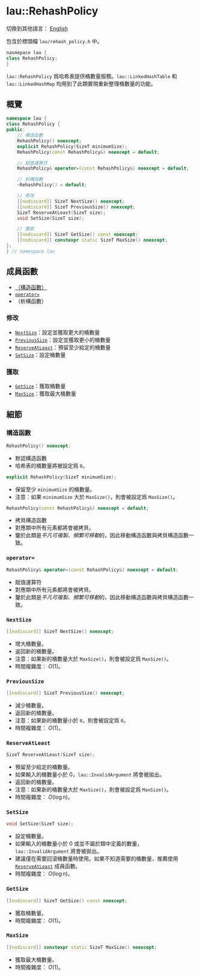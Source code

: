 # lau::RehashPolicy

切換到其他語言： [English](rehash_policy_en.md)

包含於標頭檔 `lau/rehash_policy.h` 中。

```c++
nasmepace lau {
class RehashPolicy;
}
```

`lau::RehashPolicy` 爲哈希表提供桶數量服務。`lau::LinkedHashTable` 和
`lau::LinkedHashMap` 均用到了此類實現重新整理桶數量的功能。

## 概覽
```c++
namespace lau {
class RehashPolicy {
public:
    // 構造函數
    RehashPolicy() noexcept;
    explicit RehashPolicy(SizeT minimumSize);
    RehashPolicy(const RehashPolicy&) noexcept = default;

    // 賦值運算符
    RehashPolicy& operator=(const RehashPolicy&) noexcept = default;

    // 析構函數
    ~RehashPolicy() = default;

    // 修改
    [[nodiscard]] SizeT NextSize() noexcept;
    [[nodiscard]] SizeT PreviousSize() noexcept;
    SizeT ReserveAtLeast(SizeT size);
    void SetSize(SizeT size);

    // 獲取
    [[nodiscard]] SizeT GetSize() const noexcept;
    [[nodiscard]] constexpr static SizeT MaxSize() noexcept;
};
} // namespace lau
```

## 成員函數
- [（構造函數）](#Constructors)
- [`operator=`](#operator=)
- （析構函數）

### 修改
- [`NextSize`](#NextSize)：設定並獲取更大的桶數量
- [`PreviousSize`](#PreviousSize)：設定並獲取更小的桶數量
- [`ReserveAtLeast`](#ReserveAtLeast)：預留至少給定的桶數量
- [`SetSize`](#SetSize)：設定桶數量

### 獲取
- [`GetSize`](#GetSize)：獲取桶數量
- [`MaxSize`](#MaxSize)：獲取最大桶數量

## 細節
### <span id="Constructors">構造函數</span>
```c++
RehashPolicy() noexcept;
```
- 默認構造函數
- 哈希表的桶數量將被設定爲 `0`。

```c++
explicit RehashPolicy(SizeT minimumSize);
```
- 保留至少 `minimumSize` 的桶數量。
- 注意：如果 `minimumSize` 大於 `MaxSize()`，則會被設定爲 `MaxSize()`。

```c++
RehashPolicy(const RehashPolicy&) noexcept = default;
```
- 拷貝構造函數
- 對應類中所有元素都將會被拷貝。
- 鑒於此類是*平凡可複製、頻繁可移動*的，因此移動構造函數與拷貝構造函數一致。

### <span id="operator=">`operator=`</span>
```c++
RehashPolicy& operator=(const RehashPolicy&) noexcept = default;
```
- 賦值運算符
- 對應類中所有元素都將會被拷貝。
- 鑒於此類是*平凡可複製、頻繁可移動*的，因此移動構造函數與拷貝構造函數一致。

### <span id="NextSize">`NextSize`</span>
```c++
[[nodiscard]] SizeT NextSize() noexcept;
```
- 增大桶數量。
- 返回新的桶數量。
- 注意：如果新的桶數量大於 `MaxSize()`，則會被設定爲 `MaxSize()`。
- 時間複雜度： $O(1)$。

### <span id="PreviousSize">`PreviousSize`</span>
```c++
[[nodiscard]] SizeT PreviousSize() noexcept;
```
- 減少桶數量。
- 返回新的桶數量。
- 注意：如果新的桶數量小於 `0`，則會被設定爲 `0`。
- 時間複雜度： $O(1)$。

### <span id="ReserveAtLeast">`ReserveAtLeast`</span>
```c++
SizeT ReserveAtLeast(SizeT size);
```
- 預留至少給定的桶數量。
- 如果輸入的桶數量小於 0，`lau::InvalidArgument` 將會被拋出。
- 返回新的桶數量。
- 注意：如果新的桶數量大於 `MaxSize()`，則會被設定爲 `MaxSize()`。
- 時間複雜度： $O(\log n)$。

### <span id="SetSize">`SetSize`</span>
```c++
void SetSize(SizeT size);
```
- 設定桶數量。
- 如果輸入的桶數量小於 0 或並不屬於類中定義的數量，`lau::InvalidArgument` 將會被拋出。
- 建議僅在需要回滾桶數量時使用。如果不知道需要的桶數量，推薦使用
  [`ReserveAtLeast`](#ReserveAtLeast) 成員函數。
- 時間複雜度： $O(\log n)$。

### <span id="GetSize">`GetSize`</span>
```c++
[[nodiscard]] SizeT GetSize() const noexcept;
```
- 獲取桶數量。
- 時間複雜度： $O(1)$。

### <span id="MaxSize">`MaxSize`</span>
```c++
[[nodiscard]] constexpr static SizeT MaxSize() noexcept;
```
- 獲取最大桶數量。
- 時間複雜度： $O(1)$。
